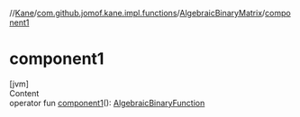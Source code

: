 //[Kane](../../index.md)/[com.github.jomof.kane.impl.functions](../index.md)/[AlgebraicBinaryMatrix](index.md)/[component1](component1.md)



# component1  
[jvm]  
Content  
operator fun [component1](component1.md)(): [AlgebraicBinaryFunction](../-algebraic-binary-function/index.md)  



